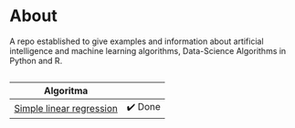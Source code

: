 # About
A repo established to give examples and information about artificial intelligence and machine learning algorithms, Data-Science Algorithms in Python and R.

##

| Algoritma             |                                                                |
| ----------------- | ------------------------------------------------------------------ |
|[Simple linear regression](https://en.wikipedia.org/wiki/Simple_linear_regression)| ✔️ Done |
